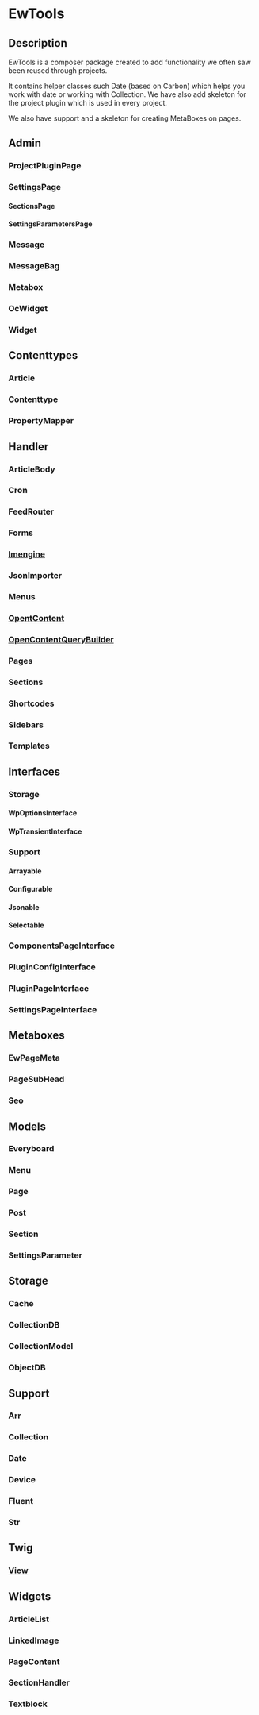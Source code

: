 # EwTools

## Description

EwTools is a composer package created to add functionality we often saw been reused through projects.

It contains helper classes such Date \(based on Carbon\) which helps you work with date or working with Collection. We have also add skeleton for the project plugin which is used in every project.

We also have support and a skeleton for creating MetaBoxes on pages.

## Admin

### ProjectPluginPage

### SettingsPage

#### SectionsPage

#### SettingsParametersPage

### Message

### MessageBag

### Metabox

### OcWidget

### Widget

## Contenttypes

### Article

### Contenttype

### PropertyMapper

## Handler

### ArticleBody

### Cron

### FeedRouter

### Forms

### [Imengine](imengine/)

### JsonImporter

### Menus

### [OpentContent](open-content/helper-class/opencontent.md)

### [OpenContentQueryBuilder](open-content/helper-class/opencontentquerybuilder.md)

### Pages

### Sections

### Shortcodes

### Sidebars

### Templates

## Interfaces

### Storage

#### WpOptionsInterface

#### WpTransientInterface

### Support

#### Arrayable

#### Configurable

#### Jsonable

#### Selectable

### ComponentsPageInterface

### PluginConfigInterface

### PluginPageInterface

### SettingsPageInterface

## Metaboxes

### EwPageMeta

### PageSubHead

### Seo

## Models

### Everyboard

### Menu

### Page

### Post

### Section

### SettingsParameter

## Storage

### Cache

### CollectionDB

### CollectionModel

### ObjectDB

## Support

### Arr

### Collection

### Date

### Device

### Fluent

### Str

## Twig

### [View](twig/helper-classes/view.md)

## Widgets

### ArticleList

### LinkedImage

### PageContent

### SectionHandler

### Textblock





